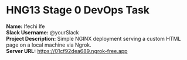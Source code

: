# HNG13 Stage 0 DevOps Task

**Name:** Ifechi Ife  
**Slack Username:** @yourSlack  
**Project Description:** Simple NGINX deployment serving a custom HTML page on a local machine via Ngrok.  
**Server URL:** https://01cf92dea689.ngrok-free.app
